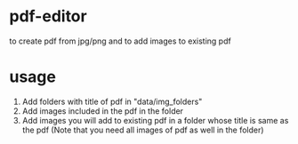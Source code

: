 # pdf-editor
to create pdf from jpg/png and to add images to existing pdf

# usage
1. Add folders with title of pdf in "data/img_folders"
2. Add images included in the pdf in the folder
3. Add images you will add to existing pdf in a folder whose title is same as the pdf (Note that you need all images of pdf as well in the folder)